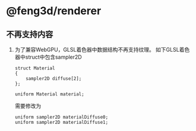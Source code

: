 # @feng3d/renderer


## 不再支持内容
1. 为了兼容WebGPU，GLSL着色器中数据结构不再支持纹理。
    如下GLSL着色器中struct中包含sampler2D
    ```
    struct Material
    {
        sampler2D diffuse[2];
    };

    uniform Material material;
    ```
    需要修改为
    ```
    uniform sampler2D materialDiffuse0;
    uniform sampler2D materialDiffuse1;
    ```
